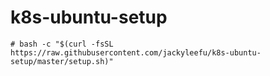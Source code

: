 # k8s-ubuntu-setup

    # bash -c "$(curl -fsSL https://raw.githubusercontent.com/jackyleefu/k8s-ubuntu-setup/master/setup.sh)"